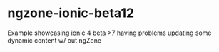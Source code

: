 # ngzone-ionic-beta12
Example showcasing ionic 4 beta >7 having problems updating some dynamic content w/ out ngZone
